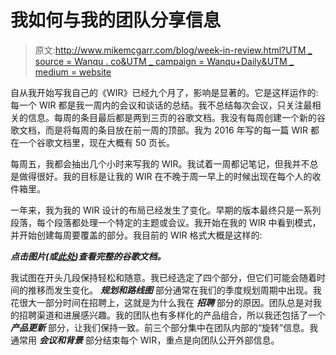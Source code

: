 # 我如何与我的团队分享信息

> 原文:[http://www.mikemcgarr.com/blog/week-in-review.html?UTM _ source = Wanqu . co&UTM _ campaign = Wanqu+Daily&UTM _ medium = website](http://www.mikemcgarr.com/blog/week-in-review.html?utm_source=wanqu.co&utm_campaign=Wanqu+Daily&utm_medium=website)

自从我开始写我自己的《WIR》已经九个月了，影响是显著的。它是这样运作的:每一个 WIR 都是我一周内的会议和谈话的总结。我不总结每次会议，只关注最相关的信息。每周的条目最后都是两到三页的谷歌文档。我没有每周创建一个新的谷歌文档，而是将每周的条目放在前一周的顶部。我为 2016 年写的每一篇 WIR 都在一个谷歌文档里，现在大概有 50 页长。

每周五，我都会抽出几个小时来写我的 WIR。我试着一周都记笔记，但我并不总是做得很好。我的目标是让我的 WIR 在不晚于周一早上的时候出现在每个人的收件箱里。

一年来，我为我的 WIR 设计的布局已经发生了变化。早期的版本最终只是一系列段落，每个段落都处理一个特定的主题或会议。我开始在我的 WIR 中看到模式，并开始创建每周要覆盖的部分。我目前的 WIR 格式大概是这样的:

***点击图片(或[此处](https://docs.google.com/document/d/117EvvX8RwnYMC9HCMnbfUmIrB0oSvoRmLkjPBInFKfY))查看完整的谷歌文档。***

我试图在开头几段保持轻松和随意。我已经选定了四个部分，但它们可能会随着时间的推移而发生变化。 ***规划和路线图*** 部分通常在我们的季度规划周期中出现。我花很大一部分时间在招聘上，这就是为什么我在 ***招聘*** 部分的原因。团队总是对我的招聘渠道和进展感兴趣。我的团队也有多样化的产品组合，所以我还包括了一个 ***产品更新*** 部分，让我们保持一致。前三个部分集中在团队内部的“旋转”信息。我通常用 ***会议和背景*** 部分结束每个 WIR，重点是向团队公开外部信息。